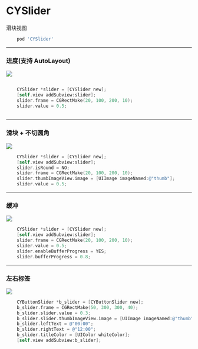 # CYSlider
滑块视图    
```Ruby   
    pod 'CYSlider'    
```    
___

### 进度(支持 AutoLayout)
<img src = "https://github.com/changsanjiang/CYSlider/blob/master/CYSliderProjectFile/CYSlider/WechatIMG86.jpeg" >    

```Objective-C    

    CYSlider *slider = [CYSlider new];
    [self.view addSubview:slider];
    slider.frame = CGRectMake(20, 100, 200, 10);
    slider.value = 0.5;      
    
```    

___   

### 滑块 + 不切圆角
<img src = "https://github.com/changsanjiang/CYSlider/blob/master/CYSliderProjectFile/CYSlider/WechatIMG88.jpeg">    

```Objective-C    
    CYSlider *slider = [CYSlider new];
    [self.view addSubview:slider];
    slider.isRound = NO;
    slider.frame = CGRectMake(20, 100, 200, 10);
    slider.thumbImageView.image = [UIImage imageNamed:@"thumb"];
    slider.value = 0.5;
```
___    

### 缓冲
<img src = "https://github.com/changsanjiang/CYSlider/blob/master/CYSliderProjectFile/CYSlider/WechatIMG87.jpeg">    

```Objective-C    
    CYSlider *slider = [CYSlider new];
    [self.view addSubview:slider];
    slider.frame = CGRectMake(20, 100, 200, 10);
    slider.value = 0.5;
    slider.enableBufferProgress = YES;
    slider.bufferProgress = 0.8;
```
___    

### 左右标签
<img src = "https://github.com/changsanjiang/CYSlider/blob/master/CYSliderProjectFile/CYSlider/WechatIMG89.jpeg">    

```Objective-C    
    CYButtonSlider *b_slider = [CYButtonSlider new];
    b_slider.frame = CGRectMake(50, 300, 300, 40);
    b_slider.slider.value = 0.3;
    b_slider.slider.thumbImageView.image = [UIImage imageNamed:@"thumb"];
    b_slider.leftText = @"00:00";
    b_slider.rightText = @"12:00";
    b_slider.titleColor = [UIColor whiteColor];
    [self.view addSubview:b_slider];
```
